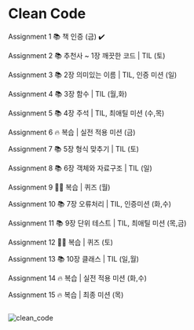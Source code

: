 # Clean Code

Assignment 1   📚 책 인증 (금) ✔️

Assignment 2   📚 추천사 ~ 1장 깨끗한 코드 | TIL (토)

Assignment 3   📚 2장 의미있는 이름 | TIL, 인증 미션 (일)

Assignment 4   📚 3장 함수 | TIL (월,화)

Assignment 5   📚 4장 주석 | TIL, 최애틸 미션 (수,목)


Assignment 6   🔥 복습 | 실전 적용 미션 (금)

Assignment 7   📚 5장 형식 맞추기 | TIL (토)

Assignment 8   📚 6장 객체와 자료구조 | TIL (일)

Assignment 9   🙋🏻 복습 | 퀴즈 (월)

Assignment 10  📚 7장 오류처리 | TIL, 인증미션 (화,수)

Assignment 11  📚 9장 단위 테스트 | TIL, 최애틸 미션 (목,금)


Assignment 12  🙋🏻 복습 | 퀴즈 (토)

Assignment 13  📚 10장 클래스 | TIL (일,월)

Assignment 14  🔥 복습 | 실전 적용 미션 (화,수)

Assignment 15  🔥 복습 | 최종 미션 (목)

## 
![clean_code](https://github.com/chunjr1/clean_code/assets/37570034/a996f869-5838-48e1-b46a-86f7f9768794)
